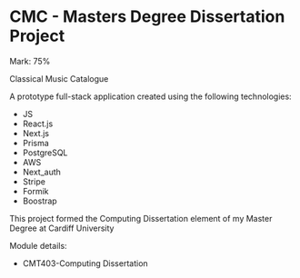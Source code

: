 # CMC - Masters Degree Dissertation Project
Mark: 75%

Classical Music Catalogue

A prototype full-stack application created using the following technologies:

- JS
- React.js
- Next.js
- Prisma
- PostgreSQL
- AWS
- Next_auth
- Stripe
- Formik
- Boostrap

This project formed the Computing Dissertation element of my Master Degree at Cardiff University 



Module details:
- CMT403-Computing Dissertation
